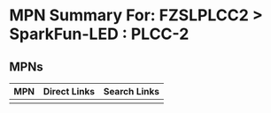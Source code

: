 



# MPN Summary For: FZSLPLCC2 > SparkFun-LED : PLCC-2

## MPNs
  

|MPN|Direct Links|Search Links|
| :--- | :--- | :--- |
||||
